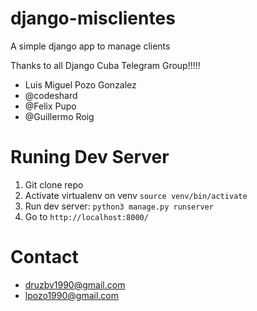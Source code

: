 # django-misclientes
A simple django app to manage clients

Thanks to all Django Cuba Telegram Group!!!!!
* Luis Miguel Pozo Gonzalez
* @codeshard
* @Felix Pupo
* @Guillermo Roig

# Runing Dev Server
1. Git clone repo
2. Activate virtualenv on venv ```source venv/bin/activate```
3. Run dev server: ```python3 manage.py runserver```
3. Go to ```http://localhost:8000/```

# Contact
* druzbv1990@gmail.com
* lpozo1990@gmail.com
